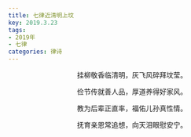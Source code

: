```yaml
---
title: 七律近清明上坟
key: 2019.3.23
tags: 
- 2019年 
- 七律
categories: 律诗
---
```


<p align="center">挂柳敬香临清明，灰飞风碎拜坟莹。
</p>
<p align="center">俭节传就善人品，厚道养得好家风。
</p>
<p align="center">教为后辈正直率，福佑儿孙真性情。
</p>
<p align="center">抚育亲恩常追想，向天泪眼慰安宁。
</p>
